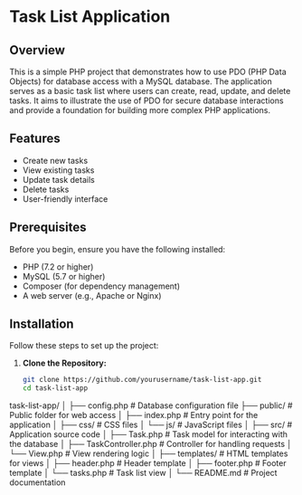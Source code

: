 # Task List Application

## Overview

This is a simple PHP project that demonstrates how to use PDO (PHP Data Objects) for database access with a MySQL database. The application serves as a basic task list where users can create, read, update, and delete tasks. It aims to illustrate the use of PDO for secure database interactions and provide a foundation for building more complex PHP applications.

## Features

- Create new tasks
- View existing tasks
- Update task details
- Delete tasks
- User-friendly interface

## Prerequisites

Before you begin, ensure you have the following installed:

- PHP (7.2 or higher)
- MySQL (5.7 or higher)
- Composer (for dependency management)
- A web server (e.g., Apache or Nginx)

## Installation

Follow these steps to set up the project:

1. **Clone the Repository:**

   ```bash
   git clone https://github.com/yourusername/task-list-app.git
   cd task-list-app

task-list-app/
│
├── config.php          # Database configuration file
├── public/             # Public folder for web access
│   ├── index.php       # Entry point for the application
│   ├── css/            # CSS files
│   └── js/             # JavaScript files
│
├── src/               # Application source code
│   ├── Task.php        # Task model for interacting with the database
│   ├── TaskController.php # Controller for handling requests
│   └── View.php        # View rendering logic
│
├── templates/         # HTML templates for views
│   ├── header.php      # Header template
│   ├── footer.php      # Footer template
│   └── tasks.php       # Task list view
│
└── README.md           # Project documentation

